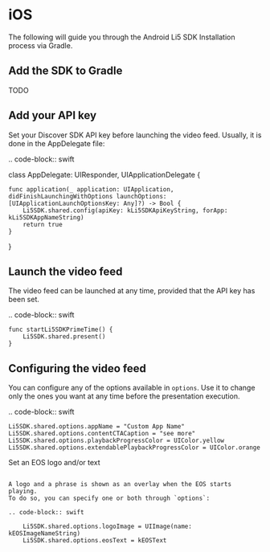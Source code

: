 iOS
=======

The following will guide you through the Android Li5 SDK Installation process
via Gradle.

Add the SDK to Gradle
---------------------

TODO

Add your API key
----------------

Set your Discover SDK API key before launching the video feed. Usually, it is
done in the AppDelegate file:

.. code-block:: swift

class AppDelegate: UIResponder, UIApplicationDelegate {

    func application(_ application: UIApplication, didFinishLaunchingWithOptions launchOptions: [UIApplicationLaunchOptionsKey: Any]?) -> Bool {
        Li5SDK.shared.config(apiKey: kLi5SDKApiKeyString, forApp: kLi5SDKAppNameString)
        return true
    }

}

Launch the video feed
---------------------

The video feed can be launched at any time, provided that the API key has been
set.

.. code-block:: swift

    func startLi5SDKPrimeTime() {
        Li5SDK.shared.present()
    }

Configuring the video feed
--------------------------

You can configure any of the options available in `options`.
Use it to change only the ones you want at any time before the presentation execution.

.. code-block:: swift

    Li5SDK.shared.options.appName = "Custom App Name"
    Li5SDK.shared.options.contentCTACaption = "see more"
    Li5SDK.shared.options.playbackProgressColor = UIColor.yellow
    Li5SDK.shared.options.extendablePlaybackProgressColor = UIColor.orange

Set an EOS logo and/or text
~~~~~~~~~~~~~~~~~~~~~~~~~~~

A logo and a phrase is shown as an overlay when the EOS starts playing.
To do so, you can specify one or both through `options`:

.. code-block:: swift

    Li5SDK.shared.options.logoImage = UIImage(name: kEOSImageNameString)
    Li5SDK.shared.options.eosText = kEOSText
